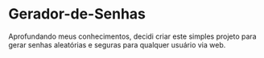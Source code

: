 # Gerador-de-Senhas
Aprofundando meus conhecimentos, decidi criar este simples projeto para gerar senhas aleatórias e seguras para qualquer usuário via web.
